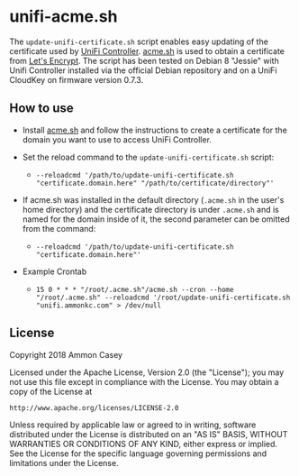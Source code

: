 # unifi-acme.sh

The `update-unifi-certificate.sh` script enables easy updating of the certificate used by [UniFi Controller](https://www.ubnt.com/enterprise/software). [acme.sh](https://github.com/Neilpang/acme.sh) is used to obtain a certificate from [Let's Encrypt](https://letsencrypt.org). The script has been tested on Debian 8 "Jessie" with Unifi Controller installed via the official Debian repository and on a UniFi CloudKey on firmware version 0.7.3.

## How to use

* Install [acme.sh](https://github.com/Neilpang/acme.sh) and follow the instructions to create a certificate for the domain you want to use to access UniFi Controller.
* Set the reload command to the `update-unifi-certificate.sh` script:
  * `--reloadcmd '/path/to/update-unifi-certificate.sh "certificate.domain.here" "/path/to/certificate/directory"'`
* If acme.sh was installed in the default directory (`.acme.sh` in the user's home directory) and the certificate directory is under `.acme.sh` and is named for the domain inside of it, the second parameter can be omitted from the command:
  * `--reloadcmd '/path/to/update-unifi-certificate.sh "certificate.domain.here"'`

* Example Crontab
    - `15 0 * * * "/root/.acme.sh"/acme.sh --cron --home "/root/.acme.sh" --reloadcmd '/root/update-unifi-certificate.sh "unifi.ammonkc.com" > /dev/null`
## License

Copyright 2018 Ammon Casey

Licensed under the Apache License, Version 2.0 (the "License");
you may not use this file except in compliance with the License.
You may obtain a copy of the License at

    http://www.apache.org/licenses/LICENSE-2.0

Unless required by applicable law or agreed to in writing, software
distributed under the License is distributed on an "AS IS" BASIS,
WITHOUT WARRANTIES OR CONDITIONS OF ANY KIND, either express or implied.
See the License for the specific language governing permissions and
limitations under the License.
